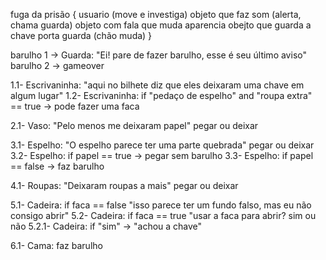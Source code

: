 fuga da prisão {
	usuario (move e investiga)
	objeto que faz som (alerta, chama guarda)
	objeto com fala que muda aparencia
	obejto que guarda a chave
	porta
	guarda (chão muda)
}

barulho 1 -> Guarda: "Ei! pare de fazer barulho, esse é seu último aviso"
barulho 2 -> gameover

1.1- Escrivaninha: "aqui no bilhete diz que eles deixaram uma chave em algum lugar"
1.2- Escrivaninha: if "pedaço de espelho" and "roupa extra" == true -> pode fazer uma faca 

2.1- Vaso: "Pelo menos me deixaram papel" pegar ou deixar

3.1- Espelho: "O espelho parece ter uma parte quebrada" pegar ou deixar
3.2- Espelho: if papel == true -> pegar sem barulho
3.3- Espelho: if papel == false -> faz barulho

4.1- Roupas: "Deixaram roupas a mais" pegar ou deixar

5.1- Cadeira: if faca == false "isso parece ter um fundo falso, mas eu não consigo abrir"
5.2- Cadeira: if faca == true "usar a faca para abrir? sim ou não 
5.2.1- Cadeira: if "sim" -> "achou a chave"

6.1- Cama: faz barulho